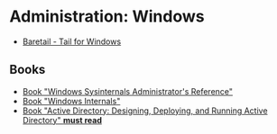 # Administration: Windows

- [Baretail - Tail for Windows](https://www.baremetalsoft.com/baretail/)

## Books

- [Book "Windows Sysinternals Administrator's Reference"](https://www.amazon.de/Windows-Sysinternals-Administrators-Reference-Russinovich/dp/073565672X/ref=sr_1_1?ie=UTF8&qid=1466845786&sr=8-1&keywords=sysinternals)
- [Book "Windows Internals"](https://www.amazon.de/Windows%C2%AE-Internals-Book-User-Mode/dp/0735684189/ref=sr_1_1?ie=UTF8&qid=1466846048&sr=8-1&keywords=windows+internals)
- [Book "Active Directory: Designing, Deploying, and Running Active Directory" __must read__](https://www.amazon.de/Active-Directory-Designing-Deploying-Running/dp/1449320023/ref=sr_1_2?ie=UTF8&qid=1466848561&sr=8-2&keywords=active+directory)


